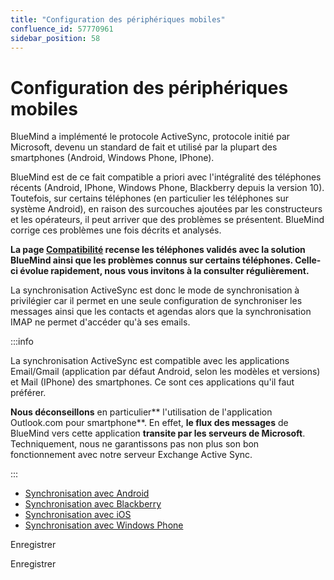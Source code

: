 ```yaml
---
title: "Configuration des périphériques mobiles"
confluence_id: 57770961
sidebar_position: 58
---
```

# Configuration des périphériques mobiles


BlueMind a implémenté le protocole ActiveSync, protocole initié par Microsoft, devenu un standard de fait et utilisé par la plupart des smartphones (Android, Windows Phone, IPhone).

BlueMind est de ce fait compatible a priori avec l'intégralité des téléphones récents (Android, IPhone, Windows Phone, Blackberry depuis la version 10). Toutefois, sur certains téléphones (en particulier les téléphones sur système Android), en raison des surcouches ajoutées par les constructeurs et les opérateurs, il peut arriver que des problèmes se présentent. BlueMind corrige ces problèmes une fois décrits et analysés.

**La page [Compatibilité](/FAQ_Foire_aux_questions_/Compatibilité/) recense les téléphones validés avec la solution BlueMind ainsi que les problèmes connus sur certains téléphones. Celle-ci évolue rapidement, nous vous invitons à la consulter régulièrement.**

La synchronisation ActiveSync est donc le mode de synchronisation à privilégier car il permet en une seule configuration de synchroniser les messages ainsi que les contacts et agendas alors que la synchronisation IMAP ne permet d'accéder qu'à ses emails.


:::info

La synchronisation ActiveSync est compatible avec les applications Email/Gmail (application par défaut Android, selon les modèles et versions) et Mail (IPhone) des smartphones. Ce sont ces applications qu'il faut préférer.

**Nous déconseillons** en particulier** l'utilisation de l'application Outlook.com pour smartphone**. En effet, **le flux des messages** de BlueMind vers cette application **transite par les serveurs de Microsoft**. Techniquement, nous ne garantissons pas non plus son bon fonctionnement avec notre serveur Exchange Active Sync.

:::


- [Synchronisation avec Android](/Guide_de_l_utilisateur/Configuration_des_périphériques_mobiles/Synchronisation_avec_Android/)
- [Synchronisation avec Blackberry](/Guide_de_l_utilisateur/Configuration_des_périphériques_mobiles/Synchronisation_avec_Blackberry/)
- [Synchronisation avec iOS](/Guide_de_l_utilisateur/Configuration_des_périphériques_mobiles/Synchronisation_avec_iOS/)
- [Synchronisation avec Windows Phone](/Guide_de_l_utilisateur/Configuration_des_périphériques_mobiles/Synchronisation_avec_Windows_Phone/)


Enregistrer

Enregistrer


